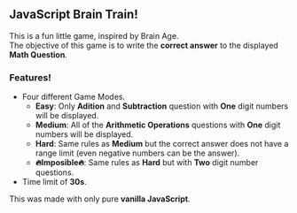 ## JavaScript Brain Train!  
This is a fun little game, inspired by Brain Age.   
The objective of this game is to write the **correct answer** to the displayed **Math Question**.     
### Features!   
  - Four different Game Modes.  
    - **Easy**: Only **Adition** and **Subtraction** question with **One** digit numbers will be displayed.   
    - **Medium**: All of the **Arithmetic Operations** questions with **One** digit numbers will be displayed.  
    - **Hard**: Same rules as **Medium** but the correct answer does not have a range limit (even negative numbers can be the answer).  
    - **🔥Imposible🔥**: Same rules as **Hard** but with **Two** digit number questions.  
  - Time limit of **30s**. 

This was made with only pure **vanilla JavaScript**.  
  
